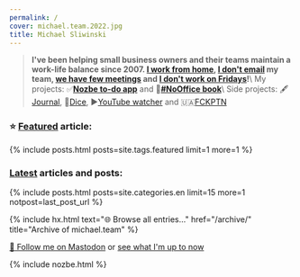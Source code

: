 ```yaml
---
permalink: /
cover: michael.team.2022.jpg
title: Michael Sliwinski
---
```


> **I've been helping small business owners and their teams maintain a work-life balance since 2007. [I work from home](/nooffice-best/), [I don't email](/emailban/) my team, [we have few meetings](/mobiconfvideo/) and [I don't work on Fridays](/tgif/)!**\\
> My projects: ✅**[Nozbe to-do app](/nozbe/)** and 📖**[#NoOffice book](/nooffice/)**\\
> Side projects: 🖋[Journal](/journal/), 🎲[Dice](/dice/), ▶️[YouTube watcher](/yt/) and 🇺🇦[FCKPTN](/fckptn/)

### ⭐️ [Featured](/featured/) article:

<div class="featured">
{% include posts.html posts=site.tags.featured limit=1 more=1 %}
</div>

### [Latest](/archive/) articles and posts:

{% include posts.html posts=site.categories.en limit=15 more=1 notpost=last_post_url %}

{% include hx.html text="🌐 Browse all entries…" href="/archive/" title="Archive of michael.team" %}

<a rel="me" href="https://social.nozbe.com/@michael">🐘 Follow me on Mastodon</a>
or [see what I'm up to now](/now/)

{% include nozbe.html %}